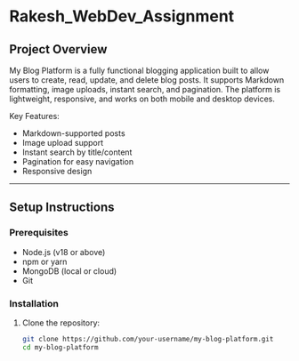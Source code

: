 # Rakesh_WebDev_Assignment

## Project Overview
My Blog Platform is a fully functional blogging application built to allow users to create, read, update, and delete blog posts. It supports Markdown formatting, image uploads, instant search, and pagination. The platform is lightweight, responsive, and works on both mobile and desktop devices.

Key Features:
- Markdown-supported posts
- Image upload support
- Instant search by title/content
- Pagination for easy navigation
- Responsive design

---

## Setup Instructions

### Prerequisites
- Node.js (v18 or above)
- npm or yarn
- MongoDB (local or cloud)
- Git

### Installation
1. Clone the repository:
   ```bash
   git clone https://github.com/your-username/my-blog-platform.git
   cd my-blog-platform
